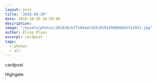 ```yaml
---
layout: post
title: "2018-10-20"
date: 2018-10-20 10:58:40
description: 
image: "/assets/photos/201810/b77194adc2d3c8591d50086641fa3923.jpg"
author: Elise Plain
excerpt: cardpost
tags: 
  - photos
  - all
---
```


cardpost
<p></p>
Highgate